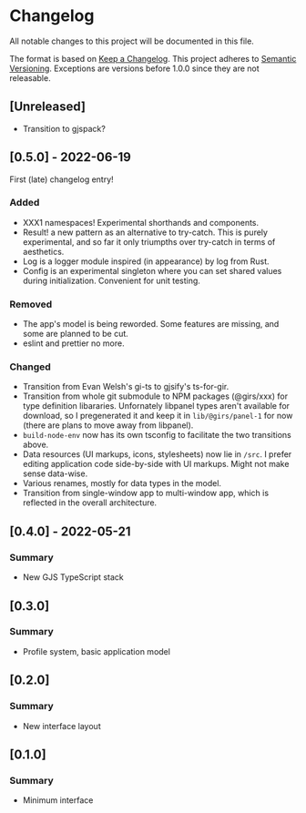 # Changelog

All notable changes to this project will be documented in this file.

The format is based on [Keep a Changelog](https://keepachangelog.com/en/1.0.0/). This project adheres to [Semantic Versioning](https://semver.org/spec/v2.0.0.html). Exceptions are versions before 1.0.0 since they are not releasable.

## [Unreleased]

- Transition to gjspack?

## [0.5.0] - 2022-06-19

First (late) changelog entry!

### Added

- XXX1 namespaces! Experimental shorthands and components.
- Result! a new pattern as an alternative to try-catch. This is purely experimental, and so far it only triumpths over try-catch in terms of aesthetics.
- Log is a logger module inspired (in appearance) by log from Rust.
- Config is an experimental singleton where you can set shared values during initialization. Convenient for unit testing.

### Removed

- The app's model is being reworded. Some features are missing, and some are planned to be cut.
- eslint and prettier no more.

### Changed

- Transition from Evan Welsh's gi-ts to gjsify's ts-for-gir.
- Transition from whole git submodule to NPM packages (@girs/xxx) for type definition libararies. Unfornately libpanel types aren't available for download, so I pregenerated it and keep it in `lib/@girs/panel-1` for now (there are plans to move away from libpanel).
- `build-node-env` now has its own tsconfig to facilitate the two transitions above.
- Data resources (UI markups, icons, stylesheets) now lie in `/src`. I prefer editing application code side-by-side with UI markups. Might not make sense data-wise.
- Various renames, mostly for data types in the model.
- Transition from single-window app to multi-window app, which is reflected in the overall architecture.


## [0.4.0] - 2022-05-21

### Summary

- New GJS TypeScript stack

## [0.3.0]

### Summary

- Profile system, basic application model

## [0.2.0]

### Summary

- New interface layout

## [0.1.0]

### Summary

- Minimum interface
